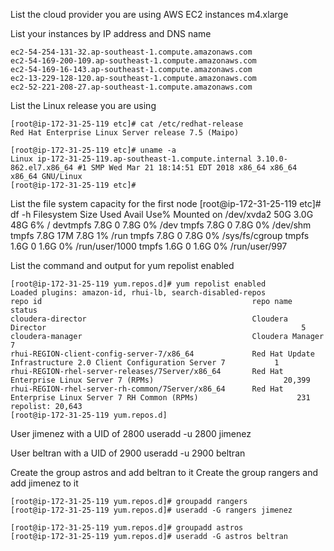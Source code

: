 
List the cloud provider you are using
	AWS EC2 instances m4.xlarge

List your instances by IP address and DNS name

	ec2-54-254-131-32.ap-southeast-1.compute.amazonaws.com		
	ec2-54-169-200-109.ap-southeast-1.compute.amazonaws.com		
	ec2-54-169-16-143.ap-southeast-1.compute.amazonaws.com		
	ec2-13-229-128-120.ap-southeast-1.compute.amazonaws.com		
	ec2-52-221-208-27.ap-southeast-1.compute.amazonaws.com	


List the Linux release you are using

	[root@ip-172-31-25-119 etc]# cat /etc/redhat-release
	Red Hat Enterprise Linux Server release 7.5 (Maipo)

	[root@ip-172-31-25-119 etc]# uname -a
	Linux ip-172-31-25-119.ap-southeast-1.compute.internal 3.10.0-862.el7.x86_64 #1 SMP Wed Mar 21 18:14:51 EDT 2018 x86_64 x86_64 x86_64 GNU/Linux
	[root@ip-172-31-25-119 etc]#

List the file system capacity for the first node
	[root@ip-172-31-25-119 etc]# df -h
	Filesystem      Size  Used Avail Use% Mounted on
	/dev/xvda2       50G  3.0G   48G   6% /
	devtmpfs        7.8G     0  7.8G   0% /dev
	tmpfs           7.8G     0  7.8G   0% /dev/shm
	tmpfs           7.8G   17M  7.8G   1% /run
	tmpfs           7.8G     0  7.8G   0% /sys/fs/cgroup
	tmpfs           1.6G     0  1.6G   0% /run/user/1000
	tmpfs           1.6G     0  1.6G   0% /run/user/997	


List the command and output for yum repolist enabled

	[root@ip-172-31-25-119 yum.repos.d]# yum repolist enabled
	Loaded plugins: amazon-id, rhui-lb, search-disabled-repos	
	repo id                                               repo name                                                            status
	cloudera-director                                     Cloudera Director                                                         5
	cloudera-manager                                      Cloudera Manager                                                          7
	rhui-REGION-client-config-server-7/x86_64             Red Hat Update Infrastructure 2.0 Client Configuration Server 7           1
	rhui-REGION-rhel-server-releases/7Server/x86_64       Red Hat Enterprise Linux Server 7 (RPMs)                             20,399
	rhui-REGION-rhel-server-rh-common/7Server/x86_64      Red Hat Enterprise Linux Server 7 RH Common (RPMs)                      231
	repolist: 20,643
	[root@ip-172-31-25-119 yum.repos.d]

User jimenez with a UID of 2800
	useradd -u 2800 jimenez

User beltran with a UID of 2900
	useradd -u 2900 beltran

Create the group astros and add beltran to it
Create the group rangers and add jimenez to it

	[root@ip-172-31-25-119 yum.repos.d]# groupadd rangers
	[root@ip-172-31-25-119 yum.repos.d]# useradd -G rangers jimenez

	[root@ip-172-31-25-119 yum.repos.d]# groupadd astros
	[root@ip-172-31-25-119 yum.repos.d]# useradd -G astros beltran





